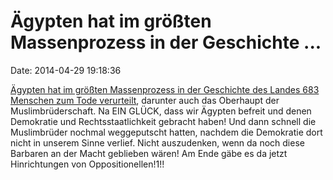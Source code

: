 Ägypten hat im größten Massenprozess in der Geschichte \...
===========================================================

Date: 2014-04-29 19:18:36

[Ägypten hat im größten Massenprozess in der Geschichte des Landes 683
Menschen zum Tode
verurteilt](http://german.irib.ir/nachrichten/nahost/item/258904-%C3%A4gypten-gr%C3%B6%C3%9Fter-massenprozess),
darunter auch das Oberhaupt der Muslimbrüderschaft. Na EIN GLÜCK, dass
wir Ägypten befreit und denen Demokratie und Rechtsstaatlichkeit
gebracht haben! Und dann schnell die Muslimbrüder nochmal weggeputscht
hatten, nachdem die Demokratie dort nicht in unserem Sinne verlief.
Nicht auszudenken, wenn da noch diese Barbaren an der Macht geblieben
wären! Am Ende gäbe es da jetzt Hinrichtungen von Oppositionellen!1!!
